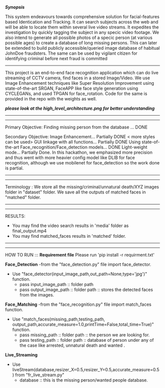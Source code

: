 ***Synopsis***

This system endeavours towards comprehensive solution for facial-features
based Identication and Tracking. It can search subjects across the web and will
be able to locate them within several live video streams. It expedites the
investigation by quickly tagging the subject in any specic video footage. We
also intend to generate all possible photos of a specic person (at various
possible ages) to create a database of long missing persons. This can later be
extended to build publicly accessible/queried image database of habitual JohnDoe fraudsters. The same can be used by vigilant citizen for identifying criminal
before next fraud is committed
******


This project is an end-to-end face recognition application which can do live streaming of CCTV camera, find faces in a stored Image/Video.
We use Image Enhancement techniques like Super Resolution Improvement using state-of-the-art SRGAN, FaceAPP like face style generation using CYCLEGANs, and used TPGAN for face_rotation.
Code for the same is provided in the repo with the weights as well.

***please look at the high_level_architecture.png for better understanding***
*******
*******

Primary Objective:
Finding missing person from the database ... DONE

Secondary Objective:
Image Enhancement... Partially DONE < more styles can be used>
GUI linkage with all functions... Partially DONE <need to call the corresponding function based on the corresponding gui action>
Using state-of-the-art Face_recognition/Face_detection models... DONE <We can further use different models based on the latest research work>
Light-weight mode... Partially Done. In this hackathon, we emphasized more precision and thus went with more heavier config model like DLIB for face recognition, although we use mobilenet for face_detection so the work done is partial.
*******
*******


Terminology :
    We store all the missing/criminal/unnatural death/XYZ images folder in "dataset" folder.
    We save all the outputs of matched faces in "matched" folder.
*******
*******

RESULTS: 
- You may find the video search results in 'media' folder as final_output.mp4
- You may find matched_faces results in 'matched' folder.
*******
*******
 
HOW TO RUN ::: 
**Requirement file** 
Please run 'pip install -r requirment.txt'

**Face_Detection**
-from the "face_detection.py" file import face_detector.
- Use "face_detector(input_image_path,out_path=None,type='jpg')" function.
    - pass input_image_path  :: folder path
    - pass output_image_path :: folder path :: stores the detected faces from the images.


**Face_Matching**
-from the "face_recognition.py" file import match_faces function.
- Use "match_faces(missing_path,testing_path,
output_path,accurate_measure=1.0,printTime=False,total_time=True)"
 function.
    - pass missing_path  :: folder path ::  the person we are looking for.
    - pass testing_path :: folder path ::  database of person under any of the case like arrested, unnatural death and wanted .

**Live_Streaming**
- Use liveStream(database,resizer_X=0.5,resizer_Y=0.5,accurate_measure=0.5) from "fr_live_stream.py"
    - database :: this is the missing person/wanted people database.
    
    







